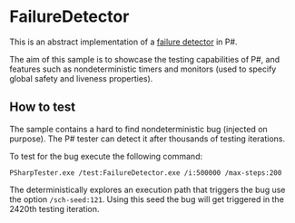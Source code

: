 FailureDetector
===============
This is an abstract implementation of a [failure detector](https://en.wikipedia.org/wiki/Failure_detector) in P#.

The aim of this sample is to showcase the testing capabilities of P#, and features such as nondeterministic timers and monitors (used to specify global safety and liveness properties).

## How to test

The sample contains a hard to find nondeterministic bug (injected on purpose). The P# tester can detect it after thousands of testing iterations.

To test for the bug execute the following command:
```
PSharpTester.exe /test:FailureDetector.exe /i:500000 /max-steps:200
```
The deterministically explores an execution path that triggers the bug use the option `/sch-seed:121`. Using this seed the bug will get triggered in the 2420th testing iteration.
